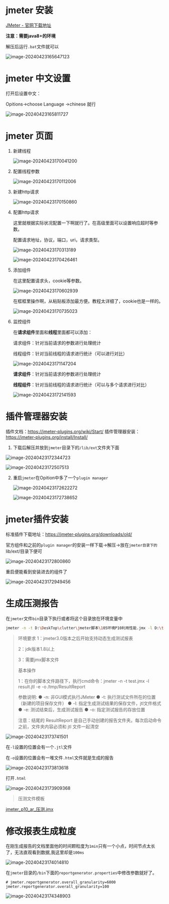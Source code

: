 

# jmeter 安装

[JMeter - 官网下载地址](https://jmeter.apache.org/download_jmeter.cgi)

**注意：需要java8+的环境**

解压后运行`.bat`文件就可以

![image-20240423165647123](https://wang-rich.oss-cn-hangzhou.aliyuncs.com/img/image-20240423165647123.png)

# jmeter 中文设置

打开后设置中文：

Opitions->choose Language ->chinese 就行

![image-20240423165811727](https://wang-rich.oss-cn-hangzhou.aliyuncs.com/img/image-20240423165811727.png)

# jmeter 页面

1. 新建线程

   ![image-20240423170041200](https://wang-rich.oss-cn-hangzhou.aliyuncs.com/img/image-20240423170041200.png)

2. 配置线程参数

   ![image-20240423170112006](https://wang-rich.oss-cn-hangzhou.aliyuncs.com/img/image-20240423170112006.png)

3. 新建http请求

   ![image-20240423170150860](https://wang-rich.oss-cn-hangzhou.aliyuncs.com/img/image-20240423170150860.png)

4. 配置http请求

   这里就根据实际状况配置一下啊就行了。在高级里面可以设置响应超时等参数。

   配置请求地址，协议，端口，uri，请求类型。

   ![image-20240423170313189](https://wang-rich.oss-cn-hangzhou.aliyuncs.com/img/image-20240423170313189.png)

   ![image-20240423170426461](https://wang-rich.oss-cn-hangzhou.aliyuncs.com/img/image-20240423170426461.png)

5. 添加组件

   在这里配置请求头，cookie等参数。

   ![image-20240423170602939](https://wang-rich.oss-cn-hangzhou.aliyuncs.com/img/image-20240423170602939.png)

   在框框里操作啊，从粘贴板添加最方便。教程太详细了，cookie也是一样的。

   ![image-20240423170735023](https://wang-rich.oss-cn-hangzhou.aliyuncs.com/img/image-20240423170735023.png)

6. 监控组件

   在**请求组件**里面和**线程**里面都可以添加：

   请求组件：针对当前请求的参数进行处理统计

   线程组件：针对当前线程的请求进行统计（可以进行对比）

   ![image-20240423171147204](https://wang-rich.oss-cn-hangzhou.aliyuncs.com/img/image-20240423171147204.png)

   **请求组件**：针对当前请求的参数进行处理统计

   **线程组件**：针对当前线程的请求进行统计（可以与多个请求进行对比）

   ![image-20240423172141593](https://wang-rich.oss-cn-hangzhou.aliyuncs.com/img/image-20240423172141593.png)

# 插件管理器安装

插件文档：https://jmeter-plugins.org/wiki/Start/
插件管理器安装：https://jmeter-plugins.org/install/Install/

1. 下载后解压并放到`jmeter`目录下的`/lib/ext`文件夹下面

![image-20240423172344723](https://wang-rich.oss-cn-hangzhou.aliyuncs.com/img/image-20240423172344723.png)

![image-20240423172507513](https://wang-rich.oss-cn-hangzhou.aliyuncs.com/img/image-20240423172507513.png)

2. 重启`jmeter`在Opition中多了一个`plugin manager`

   ![image-20240423172622272](https://wang-rich.oss-cn-hangzhou.aliyuncs.com/img/image-20240423172622272.png)

   ![image-20240423172738652](https://wang-rich.oss-cn-hangzhou.aliyuncs.com/img/image-20240423172738652.png)

# jmeter插件安装

标准插件下载地址：https://jmeter-plugins.org/downloads/old/

官方组件和之前的`plugin manager`的安装一样下载->解压->放在`jmeter目录下的`lib/ext/目录下便可

![image-20240423172800860](https://wang-rich.oss-cn-hangzhou.aliyuncs.com/img/image-20240423172800860.png)

重启便能看到安装进去的组件了

![image-20240423172949456](https://wang-rich.oss-cn-hangzhou.aliyuncs.com/img/image-20240423172949456.png)

# 生成压测报告

在`jmeter`文件`bin`目录下执行或者将这个目录放在环境变量中

```bash
jmeter -n -t D:\DeskTop\clutter\jmeter脚本\105环境P10利用性能.jmx -l D:\tmp\105result.jtl -e -o D:\tmp\ResultReport
```

> 环境要求
> 1：jmeter3.0版本之后开始支持动态生成测试报表
>
> 2：jdk版本1.8以上
>
> 3：需要jmx脚本文件
>
> 基本操作
>
> 1：在你的脚本文件路径下，执行cmd命令：jmeter -n -t test.jmx -l result.jtl -e -o /tmp/ResultReport
>
> 参数说明:
> ● -n: 非GUI模式执行JMeter
> ● -t: 执行测试文件所在的位置（新建的项目保存文件）
> ● -l: 指定生成测试结果的保存文件，jtl文件格式
> ● -e: 测试结束后，生成测试报告
> ● -o: 指定测试报告的存放位置
>
> 注意：结尾的 ResultReport 是自己手动创建的报告文件夹。每次启动命令之前，文件夹内容必须和 jtl 文件一起清空

![image-20240423173741501](https://wang-rich.oss-cn-hangzhou.aliyuncs.com/img/image-20240423173741501.png)

在`-l`设置的位置会有一个`.jtl`文件

在`-o`设置的位置会有一堆文件`.html`文件就是生成的报告

![image-20240423173813618](https://wang-rich.oss-cn-hangzhou.aliyuncs.com/img/image-20240423173813618.png)

打开`.html`

![image-20240423173909368](https://wang-rich.oss-cn-hangzhou.aliyuncs.com/img/image-20240423173909368.png)

> 压测文件模板

 [jmeter_p10_ar_压测.jmx](https://wang-rich.oss-cn-hangzhou.aliyuncs.com/document/jmeter_p10_ar_%E5%8E%8B%E6%B5%8B.jmx) 

# 修改报表生成粒度

在刚生成报告的文档里面他的时间颗粒度为`1min`只有一个小点，时间节点太长了，无法直观看到数据,我这里却是`100ms`

![image-20240423174014810](https://wang-rich.oss-cn-hangzhou.aliyuncs.com/img/image-20240423174014810.png)

在`jmeter`目录的`/bin`下面的`reportgenerator.properties`中修改参数就好了。

```properties
# jmeter.reportgenerator.overall_granularity=6000
jmeter.reportgenerator.overall_granularity=100
```

![image-20240423174348903](https://wang-rich.oss-cn-hangzhou.aliyuncs.com/img/image-20240423174348903.png)